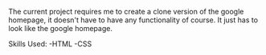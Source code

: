 The current project requires me to create a clone version of the google homepage, it doesn't have to have any functionality of course. It just has to look like the google homepage.

Skills Used:
-HTML
-CSS